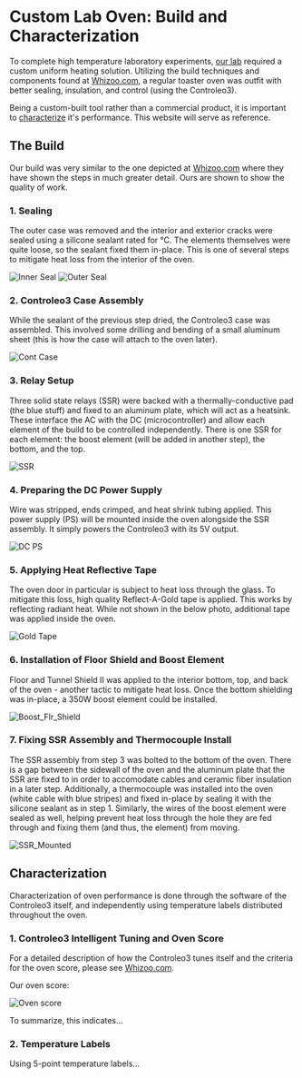 # Custom Lab Oven: Build and Characterization

To complete high temperature laboratory experiments, [our lab](http://www.ece.ualberta.ca/~iyer/lab.html) required a custom uniform heating solution. Utilizing the build techniques and components found at [Whizoo.com](https://Whizoo.com), a regular toaster oven was outfit with better sealing, insulation, and control (using the Controleo3).

Being a custom-built tool rather than a commercial product, it is important to [characterize](#characterization) it's performance. This website will serve as reference.

## The Build
Our build was very similar to the one depicted at [Whizoo.com](https://www.whizoo.com/reflowoven) where they have shown the steps in much greater detail. Ours are shown to show the quality of work.

### 1. Sealing
The outer case was removed and the interior and exterior cracks were sealed using a silicone sealant rated for °C. The elements themselves were quite loose, so the sealant fixed them in-place. This is one of several steps to mitigate heat loss from the interior of the oven.


![Inner Seal](https://github.com/brentlabs/brentlabs/blob/gh-pages/2_inner_seal.jpg?raw=true)
![Outer Seal](https://github.com/brentlabs/brentlabs/blob/gh-pages/1_outer_seal.jpg?raw=true)

### 2. Controleo3 Case Assembly
While the sealant of the previous step dried, the Controleo3 case was assembled. This involved some drilling and bending of a small aluminum sheet (this is how the case will attach to the oven later).


![Cont Case](https://github.com/brentlabs/brentlabs/blob/gh-pages/3_cont_case.jpg?raw=true)

### 3. Relay Setup
Three solid state relays (SSR) were backed with a thermally-conductive pad (the blue stuff) and fixed to an aluminum plate, which will act as a heatsink. These interface the AC with the DC (microcontroller) and allow each element of the build to be controlled independently. There is one SSR for each element: the boost element (will be added in another step), the bottom, and the top. 


![SSR](https://github.com/brentlabs/brentlabs/blob/gh-pages/4_ssr.jpg?raw=true)

### 4. Preparing the DC Power Supply
Wire was stripped, ends crimped, and heat shrink tubing applied. This power supply (PS) will be mounted inside the oven alongside the SSR assembly. It simply powers the Controleo3 with its 5V output.


![DC PS](https://github.com/brentlabs/brentlabs/blob/gh-pages/5_dc_ps.jpg?raw=true)

### 5. Applying Heat Reflective Tape
The oven door in particular is subject to heat loss through the glass. To mitigate this loss, high quality Reflect-A-Gold tape is applied. This works by reflecting radiant heat. While not shown in the below photo, additional tape was applied inside the oven.


![Gold Tape](https://github.com/brentlabs/brentlabs/blob/gh-pages/6_gold_tape.jpg?raw=true)

### 6. Installation of Floor Shield and Boost Element
Floor and Tunnel Shield II was applied to the interior bottom, top, and back of the oven - another tactic to mitigate heat loss. Once the bottom shielding was in-place, a 350W boost element could be installed.


![Boost_Flr_Shield](https://github.com/brentlabs/brentlabs/blob/gh-pages/7_boost_flr_shld.jpg?raw=true)

### 7. Fixing SSR Assembly and Thermocouple Install
The SSR assembly from step 3 was bolted to the bottom of the oven. There is a gap between the sidewall of the oven and the aluminum plate that the SSR are fixed to in order to accomodate cables and ceramic fiber insulation in a later step. Additionally, a thermocouple was installed into the oven (white cable with blue stripes) and fixed in-place by sealing it with the silicone sealant as in step 1. Similarly, the wires of the boost element were sealed as well, helping prevent heat loss through the hole they are fed through and fixing them (and thus, the element) from moving.


![SSR_Mounted](https://github.com/brentlabs/brentlabs/blob/gh-pages/8_ssr_mounted.jpg?raw=true)


## Characterization
Characterization of oven performance is done through the software of the Controleo3 itself, and independently using temperature labels distributed throughout the oven.

### 1. Controleo3 Intelligent Tuning and Oven Score
For a detailed description of how the Controleo3 tunes itself and the criteria for the oven score, please see [Whizoo.com](https://Whizoo.com/intelligent).

Our oven score:



![Oven score](https://github.com/brentlabs/brentlabs/blob/gh-pages/ovenscore_temp.png?raw=true)



To summarize, this indicates...

### 2. Temperature Labels
Using 5-point temperature labels...
